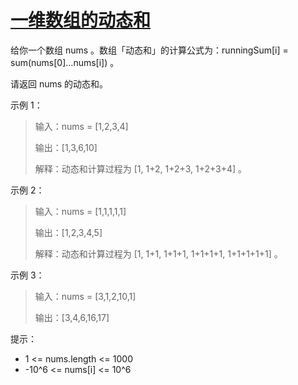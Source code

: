 #  [一维数组的动态和](https://leetcode.cn/problems/running-sum-of-1d-array)

给你一个数组 nums 。数组「动态和」的计算公式为：runningSum[i] = sum(nums[0]…nums[i]) 。

请返回 nums 的动态和。

 

示例 1：

> 输入：nums = [1,2,3,4]
> 
> 输出：[1,3,6,10]
> 
> 解释：动态和计算过程为 [1, 1+2, 1+2+3, 1+2+3+4] 。

示例 2：

> 输入：nums = [1,1,1,1,1]
> 
> 输出：[1,2,3,4,5]
> 
> 解释：动态和计算过程为 [1, 1+1, 1+1+1, 1+1+1+1, 1+1+1+1+1] 。

示例 3：

> 输入：nums = [3,1,2,10,1]
> 
> 输出：[3,4,6,16,17]
 

提示：

- 1 <= nums.length <= 1000
- -10^6 <= nums[i] <= 10^6

